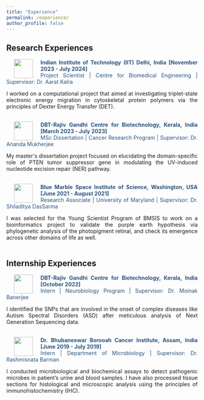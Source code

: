 ```yaml
---
title: "Experience"
permalink: /experience/
author_profile: false
---
```

<style> body {text-align: justify} </style> <!-- Justify text. -->

## Research Experiences

<img src="/images/logo_iitd.png"
    width="50"
    hspace="20"
    align="left"> <span style="color:#2B547E">**Indian Institute of Technology (IIT) Delhi, India [November 2023 - July 2024]**</span> <br>
    <span style="color:#2B547E"> Project Scientist | Centre for Biomedical Engineering | Supervisor: Dr. Aarat Kalra </span> <br>

I worked on a computational project that aimed at investigating triplet-state electronic energy migration in cytoskeletal protein polymers via the principles of Dexter Energy Transfer (DET).
<br><br>

<img src="/images/logo_rgcb.png"
    width="50"
    hspace="20"
    align="left"> <span style="color:#2B547E">**DBT-Rajiv Gandhi Centre for Biotechnology, Kerala, India [March 2023 - July 2023]**</span> <br> 
    <span style="color:#2B547E"> MSc Dissertation | Cancer Research Program | Supervisor: Dr. Ananda Mukherjee </span> <br>

My master's dissertation project focused on elucidating the domain-specific role of PTEN tumor suppressor gene in modulating the UV-induced nucleotide excision repair (NER) pathway.
<br><br>

<img src="/images/logo_bmsis.png"
    width="50"
    hspace="20"
    align="left"> <span style="color:#2B547E">**Blue Marble Space Institute of Science, Washington, USA [June 2021 - August 2021]**</span> <br>
    <span style="color:#2B547E"> Research Associate | University of Maryland | Supervisor: Dr. Shiladitya DasSarma </span> <br>

I was selected for the Young Scientist Program of BMSIS to work on a bioinformatics project to validate the purple earth hypothesis via phylogenetic analysis of the photopigment retinal, and check its emergence across other domains of life as well.
<br><br>

## Internship Experiences

<img src="/images/logo_rgcb.png"
    width="50"
    hspace="20"
    align="left"> <span style="color:#2B547E">**DBT-Rajiv Gandhi Centre for Biotechnology, Kerala, India [October 2022]**</span> <br>
    <span style="color:#2B547E"> Intern | Neurobiology Program | Supervisor: Dr. Moinak Banerjee </span> <br>

I identified the SNPs that are involved in the onset of complex diseases like Autism Spectral Disorders (ASD) after meticulous analysis of Next Generation Sequencing data.
<br><br>

<img src="/images/logo_bbci.png"
    width="50"
    hspace="20"
    align="left"> <span style="color:#2B547E">**Dr. Bhubaneswar Borooah Cancer Institute, Assam, India [June 2019 - July 2019]**</span> <br>
    <span style="color:#2B547E"> Intern | Department of Microbiology | Supervisor: Dr. Rashmisnata Barman </span> <br>

I conducted microbiological and biochemical assays to detect pathogenic microbes in patient’s urine and blood samples. I have also processed tissue sections for histological and microscopic analysis using the principles of immunohistochemistry (IHC).
<br>
